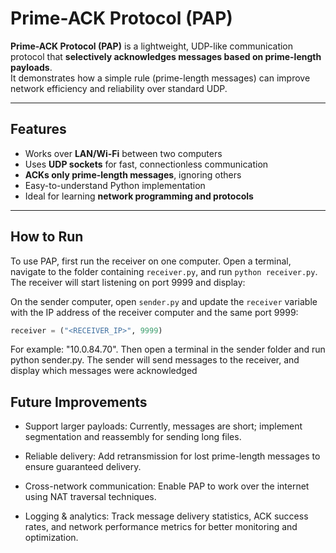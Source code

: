 # Prime-ACK Protocol (PAP)

**Prime-ACK Protocol (PAP)** is a lightweight, UDP-like communication protocol that **selectively acknowledges messages based on prime-length payloads**.  
It demonstrates how a simple rule (prime-length messages) can improve network efficiency and reliability over standard UDP.

---

## Features
- Works over **LAN/Wi-Fi** between two computers  
- Uses **UDP sockets** for fast, connectionless communication  
- **ACKs only prime-length messages**, ignoring others  
- Easy-to-understand Python implementation  
- Ideal for learning **network programming and protocols**  

---

## How to Run

To use PAP, first run the receiver on one computer. Open a terminal, navigate to the folder containing `receiver.py`, and run `python receiver.py`. The receiver will start listening on port 9999 and display:


On the sender computer, open `sender.py` and update the `receiver` variable with the IP address of the receiver computer and the same port 9999:

```python
receiver = ("<RECEIVER_IP>", 9999)
```
For example: "10.0.84.70". Then open a terminal in the sender folder and run python sender.py. The sender will send messages to the receiver, and display which messages were acknowledged

## Future Improvements

- Support larger payloads: Currently, messages are short; implement segmentation and reassembly for sending long files.

- Reliable delivery: Add retransmission for lost prime-length messages to ensure guaranteed delivery.

- Cross-network communication: Enable PAP to work over the internet using NAT traversal techniques.

- Logging & analytics: Track message delivery statistics, ACK success rates, and network performance metrics for better monitoring and optimization.
